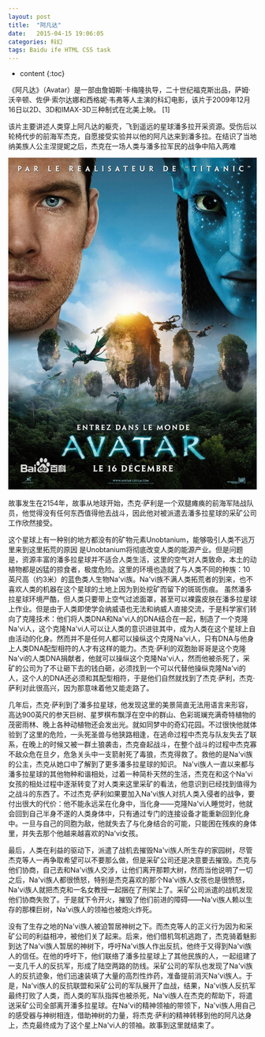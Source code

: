 ```yaml
---
layout: post
title:  "阿凡达"
date:   2015-04-15 19:06:05
categories: 科幻
tags: Baidu ife HTML CSS task
---
```


* content
{:toc}

《阿凡达》（Avatar）是一部由詹姆斯·卡梅隆执导，二十世纪福克斯出品，萨姆·沃辛顿、佐伊·索尔达娜和西格妮·韦弗等人主演的科幻电影，该片于2009年12月16日以2D、3D和IMAX-3D三种制式在北美上映。 [1]  

该片主要讲述人类穿上阿凡达的躯壳，飞到遥远的星球潘多拉开采资源。受伤后以轮椅代步的前海军杰克，自愿接受实验并以他的阿凡达来到潘多拉。在结识了当地纳美族人公主涅提妮之后，杰克在一场人类与潘多拉军民的战争中陷入两难

![image](https://github.com/double-digit/double-digit.github.io/raw/master/13.jpg)


故事发生在2154年，故事从地球开始，杰克·萨利是一个双腿瘫痪的前海军陆战队员，他觉得没有任何东西值得他去战斗，因此他对被派遣去潘多拉星球的采矿公司工作欣然接受。




这个星球上有一种别的地方都没有的矿物元素Unobtanium，能够吸引人类不远万里来到这里拓荒的原因
是Unobtanium将彻底改变人类的能源产业。但是问题是，资源丰富的潘多拉星球并不适合人类生活，这里的空气对人类致命，本土的动植物都是凶猛的掠食者，极度危险。这里的环境也造就了与人类不同的种族：10英尺高（约3米）的蓝色类人生物Na'vi族。Na'vi族不满人类拓荒者的到来，也不喜欢人类的机器在这个星球的土地上因为到处挖矿而留下的斑斑伤痕。
虽然潘多拉星球环境严酷，但人类只要带上空气过滤面罩，甚至可以裸露皮肤在潘多拉星球上作业。但是由于人类即使学会纳威语也无法和纳威人直接交流，于是科学家们转向了克隆技术：他们将人类DNA和Na'vi人的DNA结合在一起，制造了一个克隆Na'vi人，这个克隆Na'vi人可以让人类的意识进驻其中，成为人类在这个星球上自由活动的化身。然而并不是任何人都可以操纵这个克隆Na'vi人，只有DNA与他身上人类DNA配型相符的人才有这样的能力。杰克·萨利的双胞胎哥哥是这个克隆Na'vi的人类DNA捐献者，他就可以操纵这个克隆Na'vi人，然而他被杀死了，采矿的公司为了不让砸下去的钱白砸，必须找到一个可以代替他操纵克隆Na'vi的人，这个人的DNA还必须和其配型相符，于是他们自然就找到了杰克·萨利，杰克·萨利对此很高兴，因为那意味着他又能走路了。

几年后，杰克·萨利到了潘多拉星球，他发现这里的美景简直无法用语言来形容，高达900英尺的参天巨树、星罗棋布飘浮在空中的群山、色彩斑斓充满奇特植物的茂密雨林、晚上各种动植物还会发出光。就如同梦中的奇幻花园。不过很快他就体验到了这里的危险，一头死圣兽与他狭路相逢，在逃命过程中杰克与队友失去了联系，在晚上的时候又被一群土狼袭击，杰克奋起战斗，在整个战斗的过程中杰克寡不敌众危在旦夕，危急关头中一支箭射死了毒狼，杰克得救了。救他的是Na'vi族的公主，杰克从她口中了解到了更多潘多拉星球的知识。
Na'vi族人一直以来都与潘多拉星球的其他物种和谐相处，过着一种简朴天然的生活，杰克在和这个Na'vi女孩的相处过程中逐渐转变了对人类来这里采矿的看法，他意识到已经找到值得为之战斗的东西了。不过杰克·萨利如果要加入Na'vi族人对抗人类入侵者的战争，要付出很大的代价：他不能永远呆在化身中，当化身——克隆Na'vi人睡觉时，他就会回到自己半身不遂的人类身体中，只有通过专门的连接设备才能重新回到化身中。一旦与自己的同胞为敌，他就失去了与化身结合的可能，只能困在残疾的身体里，并失去那个他越来越喜欢的Na'vi女孩。

最后，人类在利益的驱动下，派遣了战机去摧毁Na'vi族人所生存的家园树，尽管杰克等人一再争取希望可以不要那么做，但是采矿公司还是决意要去摧毁。杰克与他们协商，自己去和Na'vi族人交涉，让他们离开那颗大树，然而当他说明了一切之后，Na'vi族人都很愤怒，特别是杰克喜欢的那个Na'vi族人女孩也是很愤怒，Na'vi族人就把杰克和一名女教授一起捆在了刑架上了。采矿公司派遣的战机发现他们协商失败了。于是就下令开火，摧毁了他们前进的障碍——Na'vi族人赖以生存的那棵巨树，Na'vi族人的领袖也被炮火炸死。

没有了生存之地的Na'vi族人被迫暂居神树之下。而杰克等人的正义行为因为和采矿公司的利益相冲，被他们关了起来。后来，他们借机驾机逃跑了，杰克骑着魅影到达了Na'vi族人暂居的神树下，呼吁Na'vi族人作出反抗，他终于又得到Na'vi族人的信任。在他的呼吁下，他们联络了潘多拉星球上了其他民族的人，一起组建了一支几千人的反抗军，形成了陆空两路的防线。采矿公司的军队也发现了Na'vi族人的反抗迹象，他们迅速装填了大量的高烈性炸药，准备提前消灭Na'vi族人。于是，Na'vi族人的反抗联盟和采矿公司的军队展开了血战，结果，Na'vi族人反抗军最终打败了人类，而人类的军队指挥也被杀死，Na'vi族人在杰克的帮助下，将遣送采矿公司全部离开潘多拉星球。在Na'vi的精神领袖的带领下，Na'vi族人用自己的感受器与神树相连，借助神树的力量，将杰克·萨利的精神转移到他的阿凡达身上，杰克最终成为了这个星上Na'vi人的领袖。故事到这里就结束了。
